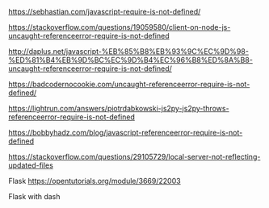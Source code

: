 https://sebhastian.com/javascript-require-is-not-defined/

https://stackoverflow.com/questions/19059580/client-on-node-js-uncaught-referenceerror-require-is-not-defined

http://daplus.net/javascript-%EB%85%B8%EB%93%9C%EC%9D%98-%ED%81%B4%EB%9D%BC%EC%9D%B4%EC%96%B8%ED%8A%B8-uncaught-referenceerror-require-is-not-defined/


https://badcodernocookie.com/uncaught-referenceerror-require-is-not-defined/

https://lightrun.com/answers/piotrdabkowski-js2py-js2py-throws-referenceerror-require-is-not-defined

https://bobbyhadz.com/blog/javascript-referenceerror-require-is-not-defined

https://stackoverflow.com/questions/29105729/local-server-not-reflecting-updated-files


Flask
https://opentutorials.org/module/3669/22003

Flask with dash
